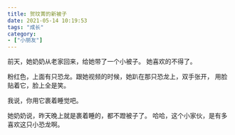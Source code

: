 ```yaml
---
title: 贺玟菁的新被子
date: 2021-05-14 10:19:53
tags: "成长"
category: 
- ["小朋友"]
---
```


前天，她奶奶从老家回来，给她带了一个小被子。
她喜欢的不得了。

粉红色，上面有只恐龙。跟她视频的时候，她趴在那只恐龙上，双手张开，
用脸贴着它，脸上全是笑。

我说，你用它裹着睡觉吧。

她奶奶说，昨天晚上就是裹着睡的，都不蹬被子了。
哈哈，这个小家伙，是有多喜欢这只小恐龙啊。
